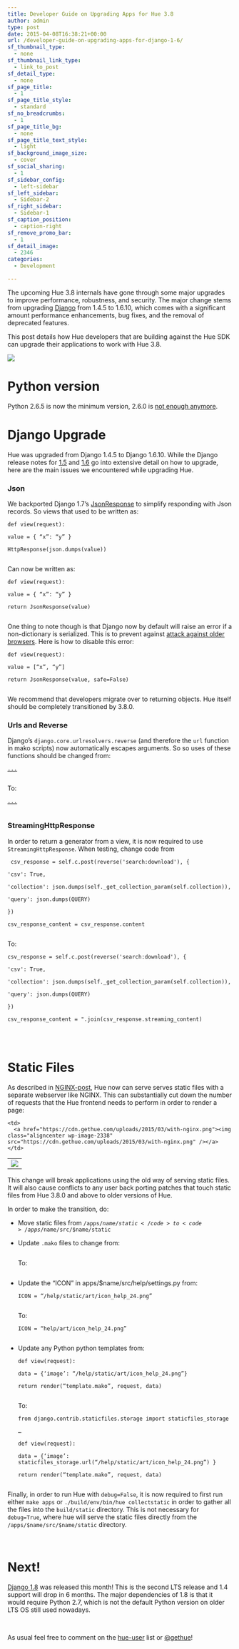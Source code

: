 ```yaml
---
title: Developer Guide on Upgrading Apps for Hue 3.8
author: admin
type: post
date: 2015-04-08T16:38:21+00:00
url: /developer-guide-on-upgrading-apps-for-django-1-6/
sf_thumbnail_type:
  - none
sf_thumbnail_link_type:
  - link_to_post
sf_detail_type:
  - none
sf_page_title:
  - 1
sf_page_title_style:
  - standard
sf_no_breadcrumbs:
  - 1
sf_page_title_bg:
  - none
sf_page_title_text_style:
  - light
sf_background_image_size:
  - cover
sf_social_sharing:
  - 1
sf_sidebar_config:
  - left-sidebar
sf_left_sidebar:
  - Sidebar-2
sf_right_sidebar:
  - Sidebar-1
sf_caption_position:
  - caption-right
sf_remove_promo_bar:
  - 1
sf_detail_image:
  - 2346
categories:
  - Development

---
```

The upcoming Hue 3.8 internals have gone through some major upgrades to improve performance, robustness, and security. The major change stems from upgrading [Django][1] from 1.4.5 to 1.6.10, which comes with a significant amount performance enhancements, bug fixes, and the removal of deprecated features.

This post details how Hue developers that are building against the Hue SDK can upgrade their applications to work with Hue 3.8.

[<img class="aligncenter  wp-image-2346" src="https://cdn.gethue.com/uploads/2015/03/django-logo-positive-1024x357.png" />][2]

# Python version

Python 2.6.5 is now the minimum version, 2.6.0 is [not enough anymore][3].

# Django Upgrade

Hue was upgraded from Django 1.4.5 to Django 1.6.10. While the Django release notes for [1.5][4] and [1.6][5] go into extensive detail on how to upgrade, here are the main issues we encountered while upgrading Hue.

### Json

We backported Django 1.7’s [JsonResponse][6] to simplify responding with Json records. So views that used to be written as:

<pre><code class="python">def view(request):

value = { “x”: “y” }

HttpResponse(json.dumps(value))

</code></pre>

Can now be written as:

<pre><code class="python">def view(request):

value = { “x”: “y” }

return JsonResponse(value)

</code></pre>

One thing to note though is that Django now by default will raise an error if a non-dictionary is serialized. This is to prevent against [attack against older browsers][7]. Here is how to disable this error:

<pre><code class="python">def view(request):

value = [“x”, “y”]

return JsonResponse(value, safe=False)

</code></pre>

We recommend that developers migrate over to returning objects. Hue itself should be completely transitioned by 3.8.0.

### Urls and Reverse

Django’s `django.core.urlresolvers.reverse` (and therefore the `url` function in mako scripts) now automatically escapes arguments. So so uses of these functions should be changed from:

<pre><code class="python"><a href="${ url('useradmin:useradmin.views.edit_user', username=urllib.quote(user.username)) }">...</a>

</code></pre>

To:

<pre><code class="python"><a href="${ url('useradmin:useradmin.views.edit_user', username=user.username) }">...</a>

</code></pre>

### StreamingHttpResponse

In order to return a generator from a view, it is now required to use `StreamingHttpResponse`. When testing, change code from

<pre><code class="python"> csv_response = self.c.post(reverse('search:download'), {

'csv': True,

'collection': json.dumps(self._get_collection_param(self.collection)),

'query': json.dumps(QUERY)

})

csv_response_content = csv_response.content

</code></pre>

To:

<pre><code class="python">csv_response = self.c.post(reverse('search:download'), {

'csv': True,

'collection': json.dumps(self._get_collection_param(self.collection)),

'query': json.dumps(QUERY)

})

csv_response_content = ".join(csv_response.streaming_content)

</code></pre>

&nbsp;

# Static Files

As described in [NGINX-post][8], Hue now can serve serves static files with a separate webserver like NGINX. This can substantially cut down the number of requests that the Hue frontend needs to perform in order to render a page:

<table>
  <tr>
    <td>
      <a href="https://cdn.gethue.com/uploads/2015/03/without-nginx.png"><img class="aligncenter wp-image-2337" src="https://cdn.gethue.com/uploads/2015/03/without-nginx.png" /></a>
    </td>

    <td>
      <a href="https://cdn.gethue.com/uploads/2015/03/with-nginx.png"><img class="aligncenter wp-image-2338" src="https://cdn.gethue.com/uploads/2015/03/with-nginx.png" /></a>
    </td>
  </tr>
</table>

This change will break applications using the old way of serving static files. It will also cause conflicts to any user back porting patches that touch static files from Hue 3.8.0 and above to older versions of Hue.

In order to make the transition, do:

  * Move static files from <code>/apps/$name/static</code> to <code>/apps/$name/src/$name/static</code>
  * Update <code>.mako</code> files to change from:
    <pre><code class="python"><link rel=”stylesheet” href=”/metastore/static/css/metastore.css”></code></pre>

    To:

    <pre><code class="python"><link rel=”stylesheet” href=”${ static(‘metastore/css/metastore.css’) }”></code></pre>

  * Update the “ICON” in apps/$name/src/help/settings.py from:
    <pre><code class="python">ICON = “/help/static/art/icon_help_24.png”

    </code></pre>

    To:

    <pre><code class="python">ICON = “help/art/icon_help_24.png”

    </code></pre>

  * Update any Python python templates from:
    <pre><code class="python">def view(request):

    data = {‘image’: “/help/static/art/icon_help_24.png”}

    return render(“template.mako”, request, data)

    </code></pre>

    To:

    <pre><code class="python">from django.contrib.staticfiles.storage import staticfiles_storage

    …

    def view(request):

    data = {‘image’: staticfiles_storage.url(“/help/static/art/icon_help_24.png”) }

    return render(“template.mako”, request, data)

    </code></pre>

Finally, in order to run Hue with `debug=False`, it is now required to first run either `make apps` or `./build/env/bin/hue collectstatic` in order to gather all the files into the `build/static` directory. This is not necessary for `debug=True`, where hue will serve the static files directly from the `/apps/$name/src/$name/static` directory.

&nbsp;

# Next!

[Django 1.8][9] was released this month! This is the second LTS release and 1.4 support will drop in 6 months. The major dependencies of 1.8 is that it would require Python 2.7, which is not the default Python version on older LTS OS still used nowadays.

&nbsp;

As usual feel free to comment on the [hue-user][10] list or [@gethue][11]!

 [1]: https://www.djangoproject.com/
 [2]: https://cdn.gethue.com/uploads/2015/03/django-logo-positive.png
 [3]: http://stackoverflow.com/questions/19365230/django-init-keywords-must-be-strings-error-while-running-runserver
 [4]: "https://docs.djangoproject.com/en/1.7/releases/1.5/
 [5]: https://docs.djangoproject.com/en/1.7/releases/1.6/
 [6]: "https://docs.djangoproject.com/en/1.7/ref/request-response/#jsonresponse-objects
 [7]: https://docs.djangoproject.com/en/1.7/ref/request-response/#serializing-non-dictionary-objects
 [8]: #
 [9]: https://docs.djangoproject.com/en/1.8/releases/1.8/
 [10]: http://groups.google.com/a/cloudera.org/group/hue-user
 [11]: https://twitter.com/gethue
